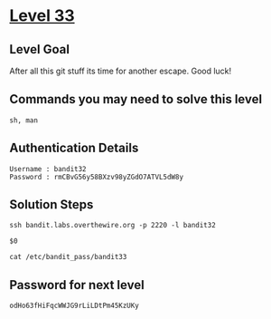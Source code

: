 # [Level 33](https://overthewire.org/wargames/bandit/bandit33.html)

## Level Goal

After all this git stuff its time for another escape. Good luck!

## Commands you may need to solve this level

    sh, man

## Authentication Details

    Username : bandit32
    Password : rmCBvG56y58BXzv98yZGdO7ATVL5dW8y

## Solution Steps

``` 
ssh bandit.labs.overthewire.org -p 2220 -l bandit32

$0

cat /etc/bandit_pass/bandit33
```

## Password for next level

    odHo63fHiFqcWWJG9rLiLDtPm45KzUKy